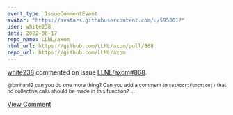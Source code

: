 ```yaml
---
event_type: IssueCommentEvent
avatar: "https://avatars.githubusercontent.com/u/595301?"
user: white238
date: 2022-08-17
repo_name: LLNL/axom
html_url: https://github.com/LLNL/axom/pull/868
repo_url: https://github.com/LLNL/axom
---
```


<a href='https://github.com/white238' target='_blank'>white238</a> commented on issue <a href='https://github.com/LLNL/axom/pull/868' target='_blank'>LLNL/axom#868</a>.

<small>@bmhan12 can you do one more thing? Can you add a comment to `setAbortFunction()` that no collective calls should be made in this function?...</small>

<a href='https://github.com/LLNL/axom/pull/868' target='_blank'>View Comment</a>